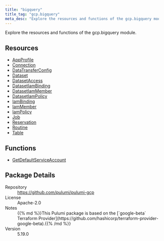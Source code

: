 ```yaml
---
title: "bigquery"
title_tag: "gcp.bigquery"
meta_desc: "Explore the resources and functions of the gcp.bigquery module."
---
```


<!-- WARNING: this file was generated by Pulumi Docs Generator. -->
<!-- Do not edit by hand unless you're certain you know what you are doing! -->

Explore the resources and functions of the gcp.bigquery module.

<h2 id="resources">Resources</h2>
<ul class="api">
    <li><a href="appprofile" title="AppProfile"><span class="symbol resource"></span>AppProfile</a></li>
    <li><a href="connection" title="Connection"><span class="symbol resource"></span>Connection</a></li>
    <li><a href="datatransferconfig" title="DataTransferConfig"><span class="symbol resource"></span>DataTransferConfig</a></li>
    <li><a href="dataset" title="Dataset"><span class="symbol resource"></span>Dataset</a></li>
    <li><a href="datasetaccess" title="DatasetAccess"><span class="symbol resource"></span>DatasetAccess</a></li>
    <li><a href="datasetiambinding" title="DatasetIamBinding"><span class="symbol resource"></span>DatasetIamBinding</a></li>
    <li><a href="datasetiammember" title="DatasetIamMember"><span class="symbol resource"></span>DatasetIamMember</a></li>
    <li><a href="datasetiampolicy" title="DatasetIamPolicy"><span class="symbol resource"></span>DatasetIamPolicy</a></li>
    <li><a href="iambinding" title="IamBinding"><span class="symbol resource"></span>IamBinding</a></li>
    <li><a href="iammember" title="IamMember"><span class="symbol resource"></span>IamMember</a></li>
    <li><a href="iampolicy" title="IamPolicy"><span class="symbol resource"></span>IamPolicy</a></li>
    <li><a href="job" title="Job"><span class="symbol resource"></span>Job</a></li>
    <li><a href="reservation" title="Reservation"><span class="symbol resource"></span>Reservation</a></li>
    <li><a href="routine" title="Routine"><span class="symbol resource"></span>Routine</a></li>
    <li><a href="table" title="Table"><span class="symbol resource"></span>Table</a></li>
</ul>

<h2 id="functions">Functions</h2>
<ul class="api">
    <li><a href="getdefaultserviceaccount" title="GetDefaultServiceAccount"><span class="symbol function"></span>GetDefaultServiceAccount</a></li>
</ul>

<h2 id="package-details">Package Details</h2>
<dl class="package-details">
	<dt>Repository</dt>
	<dd><a href="https://github.com/pulumi/pulumi-gcp">https://github.com/pulumi/pulumi-gcp</a></dd>
	<dt>License</dt>
	<dd>Apache-2.0</dd>
	<dt>Notes</dt>
	<dd>{{% md %}}This Pulumi package is based on the [`google-beta` Terraform Provider](https://github.com/hashicorp/terraform-provider-google-beta).{{% /md %}}</dd>
	<dt>Version</dt>
	<dd>5.19.0</dd>
</dl>

